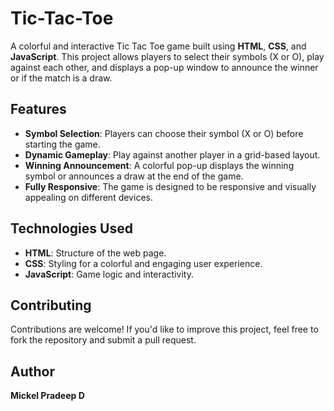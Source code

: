 # Tic-Tac-Toe

A colorful and interactive Tic Tac Toe game built using **HTML**, **CSS**, and **JavaScript**. This project allows players to select their symbols (X or O), play against each other, and displays a pop-up window to announce the winner or if the match is a draw.

## **Features**

- **Symbol Selection**: Players can choose their symbol (X or O) before starting the game.
- **Dynamic Gameplay**: Play against another player in a grid-based layout.
- **Winning Announcement**: A colorful pop-up displays the winning symbol or announces a draw at the end of the game.
- **Fully Responsive**: The game is designed to be responsive and visually appealing on different devices.

## **Technologies Used**

- **HTML**: Structure of the web page.
- **CSS**: Styling for a colorful and engaging user experience.
- **JavaScript**: Game logic and interactivity.

## **Contributing**

Contributions are welcome! If you'd like to improve this project, feel free to fork the repository and submit a pull request.

## **Author**

**Mickel Pradeep D**

